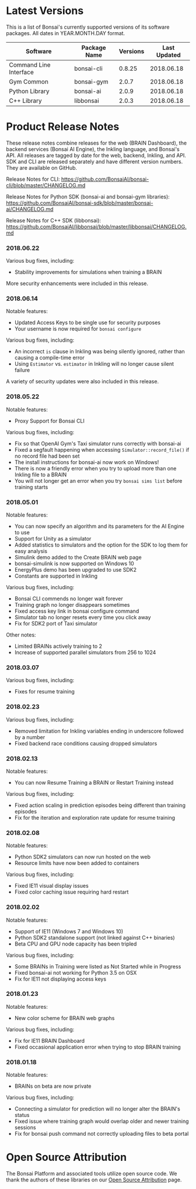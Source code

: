 # Latest Versions

This is a list of Bonsai's currently supported versions of its software packages. All dates in YEAR.MONTH.DAY format.

| Software               | Package Name | Versions | Last Updated |
| -                      | -            | -        | -            |
| Command Line Interface | bonsai-cli   | 0.8.25   | 2018.06.18   |
| Gym Common             | bonsai-gym   | 2.0.7    | 2018.06.18   |
| Python Library         | bonsai-ai    | 2.0.9    | 2018.06.18   |
| C++ Library            | libbonsai    | 2.0.3    | 2018.06.18   |

# Product Release Notes

These release notes combine releases for the web (BRAIN Dashboard), the backend services (Bonsai AI Engine), the Inkling language, and Bonsai's API. All releases are tagged by date for the web, backend, Inkling, and API. SDK and CLI are released separately and have different version numbers. They are available on GitHub.

Release Notes for CLI: <https://github.com/BonsaiAI/bonsai-cli/blob/master/CHANGELOG.md>

Release Notes for Python SDK (bonsai-ai and bonsai-gym libraries): <https://github.com/BonsaiAI/bonsai-sdk/blob/master/bonsai-ai/CHANGELOG.md>

Release Notes for C++ SDK (libbonsai): <https://github.com/BonsaiAI/libbonsai/blob/master/libbonsai/CHANGELOG.md>

### 2018.06.22

Various bug fixes, including: 

* Stability improvements for simulations when training a BRAIN

More security enhancements were included in this release.

### 2018.06.14

Notable features:

* Updated Access Keys to be single use for security purposes
* Your username is now required for `bonsai configure`

Various bug fixes, including:

* An incorrect `is` clause in Inkling was being silently ignored, rather than causing a compile-time error
* Using `Estimator` vs. `estimator` in Inkling will no longer cause silent failure

A variety of security updates were also included in this release.

### 2018.05.22

Notable features:

* Proxy Support for Bonsai CLI

Various bug fixes, including:

* Fix so that OpenAI Gym's Taxi simulator runs correctly with bonsai-ai
* Fixed a segfault happening when accessing `Simulator::record_file()` if no record file had been set
* The install instructions for bonsai-ai now work on Windows!
* There is now a friendly error when you try to upload more than one Inkling file to a BRAIN
* You will not longer get an error when you try `bonsai sims list` before training starts

### 2018.05.01

Notable features:

* You can now specify an algorithm and its parameters for the AI Engine to use
* Support for Unity as a simulator
* Added statistics to simulators and the option for the SDK to log them for easy analysis
* Simulink demo added to the Create BRAIN web page
* bonsai-simulink is now supported on Windows 10
* EnergyPlus demo has been upgraded to use SDK2
* Constants are supported in Inkling

Various bug fixes, including:

* Bonsai CLI commends no longer wait forever
* Training graph no longer disappears sometimes
* Fixed access key link in bonsai configure command
* Simulator tab no longer resets every time you click away
* Fix for SDK2 port of Taxi simulator

Other notes:

* Limited BRAINs actively training to 2
* Increase of supported parallel simulators from 256 to 1024

### 2018.03.07

Various bug fixes, including:

* Fixes for resume training

### 2018.02.23

Various bug fixes, including:

* Removed limitation for Inkling variables ending in underscore followed by a number
* Fixed backend race conditions causing dropped simulators

### 2018.02.13

Notable features:

* You can now Resume Training a BRAIN or Restart Training instead

Various bug fixes, including:

* Fixed action scaling in prediction episodes being different than training episodes
* Fix for the iteration and exploration rate update for resume training

### 2018.02.08

Notable features:

* Python SDK2 simulators can now run hosted on the web
* Resource limits have now been added to containers

Various bug fixes, including:

* Fixed IE11 visual display issues
* Fixed color caching issue requiring hard restart

### 2018.02.02

Notable features:

* Support of IE11 (Windows 7 and Windows 10)
* Python SDK2 standalone support (not linked against C++ binaries)
* Beta CPU and GPU node capacity has been tripled

Various bug fixes, including:

* Some BRAINs in Training were listed as Not Started while in Progress
* Fixed bonsai-ai not working for Python 3.5 on OSX
* Fix for IE11 not displaying access keys

### 2018.01.23

Notable features:

* New color scheme for BRAIN web graphs

Various bug fixes, including:

* Fix for IE11 BRAIN Dashboard
* Fixed occasional application error when trying to stop BRAIN training

### 2018.01.18

Notable features:

* BRAINs on beta are now private

Various bug fixes, including:

* Connecting a simulator for prediction will no longer alter the BRAIN's status
* Fixed issue where training graph would overlap older and newer training sessions
* Fix for bonsai push command not correctly uploading files to beta portal

# Open Source Attribution

The Bonsai Platform and associated tools utilize open source code. We thank the authors of these libraries on our [Open Source Attribution](./open-source.html) page.